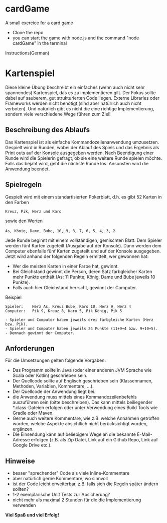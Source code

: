# cardGame
A small exercice for a card game

- Clone the repo 
- you can start the game with node.js and the command "node cardGame" in the terminal

Instructions(German)
# Kartenspiel
Diese kleine Übung beschreibt ein einfaches (wenn auch nicht sehr spannendes) Kartenspiel, das es zu implementieren gilt.
Der Fokus sollte dabei auf sauberem, gut strukturierten Code liegen. Externe Libraries oder Frameworks werden nicht
benötigt (sind aber natürlich auch nicht verboten). Und natürlich gibt es nicht die eine richtige Implementierung,
sondern viele verschiedene Wege führen zum Ziel!

## Beschreibung des Ablaufs
Das Kartenspiel ist als einfache Kommandozeilenanwendung umzusetzen. Gespielt wird in Runden, wobei der Ablauf des 
Spiels und das Ergebnis als Print outs auf der Konsole ausgegeben werden. Nach Beendigung einer Runde wird die Spielerin
gefragt, ob sie eine weitere Runde spielen möchte. Falls das bejaht wird, geht die nächste Runde los. Ansonsten wird die
Anwendung beendet.

## Spielregeln
Gespielt wird mit einem standartisierten Pokerblatt, d.h. es gibt 52 Karten in den Farben 

`Kreuz, Pik, Herz und Karo` 

sowie den Werten 

`As, König, Dame, Bube, 10, 9, 8, 7, 6, 5, 4, 3, 2`.

Jede Runde beginnt mit einem vollständigen, gemischten Blatt. Dem Spieler werden fünf Karten zugeteilt (Ausgabe auf der
Konsole). Dann werden dem Computer ebenfalls fünf Karten zugeteilt und auf der Konsole ausgegeben. Jetzt wird anhand der folgenden Regeln ermittelt, wer gewonnen hat:
- Wer die meisten Karten in einer Farbe hat, gewinnt.
- Bei Gleichstand gewinnt die Person, deren Satz farbgleicher Karten mehr Punkte enthält (As: 11 Punkte; König, Dame und Bube jeweils 10 Punkte). 
- Falls auch hier Gleichstand herrscht, gewinnt der Computer.

Beispiel
```
Spieler:    Herz As, Kreuz Bube, Karo 10, Herz 9, Herz 4
Computer:   Pik 9, Kreuz 8, Karo 5, Pik König, Pik 5

- Spieler und Computer haben jeweils drei farbgleiche Karten (Herz bzw. Pik).
- Spieler und Computer haben jeweils 24 Punkte (11+9+4 bzw. 9+10+5).
- Demnach gewinnt der Computer.
```

## Anforderungen
Für die Umsetzungen gelten folgende Vorgaben:
- Das Programm sollte in Java (oder einer anderen JVM Sprache wie Scala oder Kotlin) geschrieben sein.
- Der Quellcode sollte auf Englisch geschrieben sein (Klassennamen, Methoden, Variablen, Kommentare, ...).
- Der Quellcode der Anwendung liegt bei.
- die Anwendung muss mittels eines Kommandozeilenbefehls auszuführen sein (bitte beschreiben). Das kann mittels 
beiliegender *.class-Dateien erfolgen oder unter Verwendung eines Build Tools wie Gradle oder Maven.
- Gerne auch weitere Kommentare, wie z.B. welche Annahmen getroffen wurden, welche Aspekte absichtlich nicht berücksichtigt
 wurden, ergänzen.
- Die Einsendung kann auf beliebigem Wege an die bekannte E-Mail-Adresse erfolgen (z.B. als Zip Datei, Link auf ein Github Repo, Link auf Google Drive
 etc.).
 
 ## Hinweise
 - besser "sprechender" Code als viele Inline-Kommentare
 - aber natürlich gerne Kommentare, wo sinnvoll
 - ist der Code leicht erweiterbar, z.B. falls sich die Regeln später ändern sollten?
 - 1-2 exemplarische Unit Tests zur Absicherung?
 - nicht mehr als maximal 2 Stunden für die die Implementierung verwenden
  
  **Viel Spaß und viel Erfolg!**

